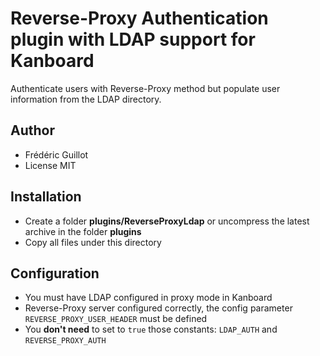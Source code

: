 Reverse-Proxy Authentication plugin with LDAP support for Kanboard
==================================================================

Authenticate users with Reverse-Proxy method but populate user information from the LDAP directory.

Author
------

- Frédéric Guillot
- License MIT

Installation
------------

- Create a folder **plugins/ReverseProxyLdap** or uncompress the latest archive in the folder **plugins**
- Copy all files under this directory

Configuration
-------------

- You must have LDAP configured in proxy mode in Kanboard
- Reverse-Proxy server configured correctly, the config parameter `REVERSE_PROXY_USER_HEADER` must be defined
- You **don't need** to set to `true` those constants: `LDAP_AUTH` and `REVERSE_PROXY_AUTH`
